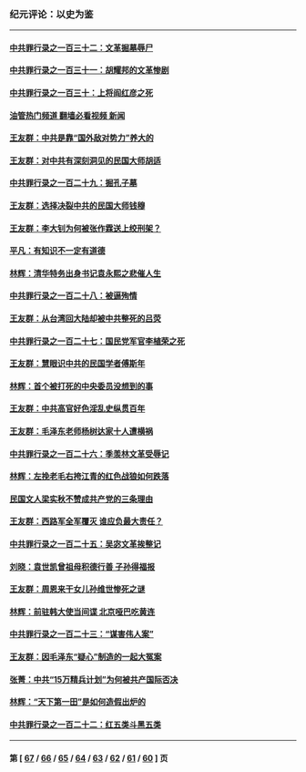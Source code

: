 ### 纪元评论：以史为鉴
---
#### [中共罪行录之一百三十二：文革掘墓辱尸](../../pages/nsc1028/n14009626.md?06050330) 
#### [中共罪行录之一百三十一：胡耀邦的文革惨剧](../../pages/nsc1028/n14007184.md?06050330) 
#### [中共罪行录之一百三十：上将阎红彦之死](../../pages/nsc1028/n14004426.md?06050330) 
#### [油管热门频道 翻墙必看视频 新闻](ok?06050330)
#### [王友群：中共是靠“国外敌对势力”养大的](../../pages/nsc1028/n14004284.md?06050330) 
#### [王友群：对中共有深刻洞见的民国大师胡适](../../pages/nsc1028/n14003453.md?06050330) 
#### [中共罪行录之一百二十九：掘孔子墓](../../pages/nsc1028/n14003058.md?06050330) 
#### [王友群：选择决裂中共的民国大师钱穆](../../pages/nsc1028/n14001046.md?06050330) 
#### [王友群：李大钊为何被张作霖送上绞刑架？](../../pages/nsc1028/n13999290.md?06050330) 
#### [平凡：有知识不一定有道德](../../pages/nsc1028/n13998913.md?06050330) 
#### [林辉：清华特务出身书记袁永熙之悲催人生](../../pages/nsc1028/n13997413.md?06050330) 
#### [中共罪行录之一百二十八：被逼殉情](../../pages/nsc1028/n13991056.md?06050330) 
#### [王友群：从台湾回大陆却被中共整死的吕荧](../../pages/nsc1028/n13989235.md?06050330) 
#### [中共罪行录之一百二十七：国民党军官李植荣之死](../../pages/nsc1028/n13989006.md?06050330) 
#### [王友群：慧眼识中共的民国学者傅斯年](../../pages/nsc1028/n13988371.md?06050330) 
#### [林辉：首个被打死的中央委员没想到的事](../../pages/nsc1028/n13987400.md?06050330) 
#### [王友群：中共高官好色淫乱史纵贯百年](../../pages/nsc1028/n13986035.md?06050330) 
#### [王友群：毛泽东老师杨树达家十人遭横祸](../../pages/nsc1028/n13984103.md?06050330) 
#### [中共罪行录之一百二十六：季羡林文革受辱记](../../pages/nsc1028/n13980310.md?06050330) 
#### [林辉：左挽老毛右挎江青的红色战狼如何跌落](../../pages/nsc1028/n13979615.md?06050330) 
#### [民国文人梁实秋不赞成共产党的三条理由](../../pages/nsc1028/n13979403.md?06050330) 
#### [王友群：西路军全军覆灭 谁应负最大责任？](../../pages/nsc1028/n13975235.md?06050330) 
#### [中共罪行录之一百二十五：吴宓文革挨整记](../../pages/nsc1028/n13975630.md?06050330) 
#### [刘晓：袁世凯曾祖母积德行善 子孙得福报](../../pages/nsc1028/n13975138.md?06050330) 
#### [王友群：周恩来干女儿孙维世惨死之谜](../../pages/nsc1028/n13972452.md?06050330) 
#### [林辉：前驻韩大使当间谍 北京哑巴吃黄连](../../pages/nsc1028/n13971434.md?06050330) 
#### [中共罪行录之一百二十三：“谋害伟人案”](../../pages/nsc1028/n13972044.md?06050330) 
#### [王友群：因毛泽东“疑心”制造的一起大冤案](../../pages/nsc1028/n13967794.md?06050330) 
#### [张菁：中共“15万精兵计划”为何被共产国际否决](../../pages/nsc1028/n13967677.md?06050330) 
#### [林辉：“天下第一田”是如何造假出炉的](../../pages/nsc1028/n13965823.md?06050330) 
#### [中共罪行录之一百二十二：红五类斗黑五类](../../pages/nsc1028/n13965024.md?06050330) 

---
#### 第 [ [67](./67.md?06050330) / [66](./66.md?06050330) / [65](./65.md?06050330) / [64](./64.md?06050330) / [63](./63.md?06050330) / [62](./62.md?06050330) / [61](./61.md?06050330) / [60](./60.md?06050330) ] 页
